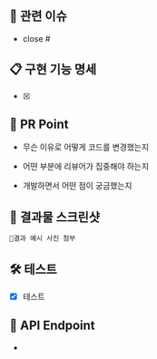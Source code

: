 ## 🚩 관련 이슈

- close #

## 📋 구현 기능 명세

- [x]

## 📌 PR Point

- 무슨 이유로 어떻게 코드를 변경했는지

- 어떤 부분에 리뷰어가 집중해야 하는지

- 개발하면서 어떤 점이 궁금했는지

## 📸 결과물 스크린샷

```java
결과 예시 사진 첨부
```

## 🛠️ 테스트

- [x] 테스트

## 🚀 API Endpoint

-
